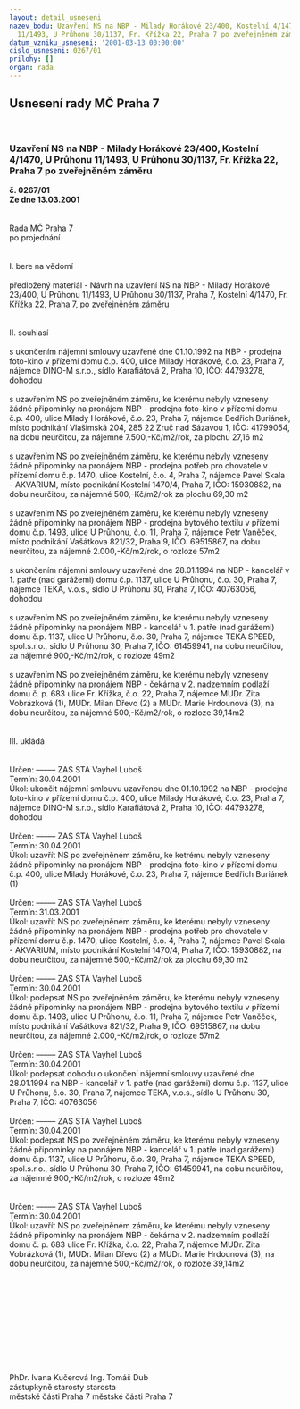 ```yaml
---
layout: detail_usneseni
nazev_bodu: Uzavření NS na NBP - Milady Horákové 23/400, Kostelní 4/1470, U Průhonu
  11/1493, U Průhonu 30/1137, Fr. Křížka 22, Praha 7 po zveřejněném záměru
datum_vzniku_usneseni: '2001-03-13 00:00:00'
cislo_usneseni: 0267/01
prilohy: []
organ: rada
---
```

<div id="ucUsn_pList" class="usn">
	<span><h2>Usnesení rady MČ Praha 7 </h2>
<br></span><div class="standBody">
<span><h3>Uzavření NS na NBP - Milady Horákové 23/400, Kostelní 4/1470, U Průhonu 11/1493, U Průhonu 30/1137, Fr. Křížka 22, Praha 7 po zveřejněném záměru</h3></span><div class="center">
		<strong>č. 0267/01</strong><br>
	</div>
<div class="center">
		<strong>Ze dne 13.03.2001</strong><br><br>
	</div>
<br>Rada MČ Praha 7<br>po projednání<br><br><br>I.	bere na vědomí<br><br> předložený materiál - Návrh na uzavření NS na NBP - Milady Horákové 23/400, U Průhonu 11/1493, U Průhonu 30/1137, Praha 7,  Kostelní 4/1470, Fr. Křížka 22, Praha 7, po zveřejněném záměru<br><br><br>II.	souhlasí <br><br>s ukončením nájemní smlouvy uzavřené dne 01.10.1992 na NBP - prodejna foto-kino v přízemí domu č.p. 400, ulice Milady Horákové, č.o. 23, Praha 7, nájemce DINO-M s.r.o., sídlo Karafiátová 2, Praha 10, IČO: 44793278, dohodou<br><br>s uzavřením NS po zveřejněném záměru, ke kterému nebyly vzneseny žádné připomínky na pronájem NBP - prodejna foto-kino v přízemí domu č.p. 400, ulice Milady Horákové, č.o. 23, Praha 7, nájemce Bedřich Buriánek, místo podnikání Vlašimská 204, 285 22 Zruč nad Sázavou 1, IČO: 41799054, na dobu neurčitou, za nájemné 7.500,-Kč/m2/rok, za plochu 27,16 m2 <br><br>s uzavřením NS po zveřejněném záměru, ke kterému nebyly vzneseny žádné připomínky na pronájem NBP - prodejna potřeb pro chovatele v přízemí domu č.p. 1470, ulice Kostelní, č.o. 4, Praha 7, nájemce Pavel Skala -  AKVARIUM, místo podnikání Kostelní 1470/4, Praha 7, IČO: 15930882, na dobu neurčitou, za nájemné 500,-Kč/m2/rok za plochu 69,30 m2<br><br>s uzavřením NS po zveřejněném záměru, ke kterému nebyly vzneseny žádné připomínky na pronájem NBP - prodejna bytového textilu v přízemí domu č.p. 1493, ulice U Průhonu, č.o. 11, Praha 7, nájemce Petr Vaněček, místo podnikání Vašátkova 821/32, Praha 9, IČO: 69515867, na dobu neurčitou, za nájemné 2.000,-Kč/m2/rok, o rozloze 57m2<br><br>s ukončením nájemní smlouvy uzavřené dne 28.01.1994 na NBP - kancelář v 1. patře (nad garážemi) domu č.p. 1137, ulice U Průhonu, č.o. 30, Praha 7, nájemce TEKA, v.o.s., sídlo U Průhonu 30, Praha 7, IČO: 40763056, dohodou<br><br>s uzavřením NS po zveřejněném záměru, ke kterému nebyly vzneseny žádné připomínky na pronájem NBP - kancelář  v  1. patře (nad garážemi) domu č.p. 1137, ulice U Průhonu, č.o. 30, Praha 7, nájemce TEKA SPEED, spol.s.r.o., sídlo U Průhonu 30, Praha 7, IČO: 61459941, na dobu neurčitou, za nájemné 900,-Kč/m2/rok, o rozloze 49m2<br><br>s uzavřením NS po zveřejněném záměru, ke kterému nebyly vzneseny žádné připomínky na pronájem NBP - čekárna v 2. nadzemním podlaží domu č. p. 683 ulice Fr. Křížka, č.o. 22, Praha 7, nájemce MUDr. Zita Vobrázková (1), MUDr. Milan Dřevo (2) a MUDr. Marie Hrdounová (3),  na dobu neurčitou, za nájemné 500,-Kč/m2/rok, o rozloze 39,14m2<br><br><br>III.	ukládá <br><br><br> Určen:	–––––	ZAS STA Vayhel Luboš<br>Termín: 30.04.2001<br>Úkol:	ukončit nájemní smlouvu uzavřenou dne 01.10.1992 na NBP - prodejna foto-kino v přízemí domu č.p. 400, ulice Milady Horákové, č.o. 23, Praha 7, nájemce DINO-M s.r.o., sídlo Karafiátová 2, Praha 10, IČO: 44793278, dohodou<br> <br> Určen:	–––––	ZAS STA Vayhel Luboš<br>Termín: 30.04.2001<br>Úkol:	uzavřít NS po zveřejněném záměru, ke ketrému nebyly vzneseny žádné připomínky na pronájem NBP - prodejna foto-kino v přízemí domu č.p. 400, ulice Milady Horákové, č.o. 23, Praha 7, nájemce Bedřich Buriánek (1)<br> <br> Určen:	–––––	ZAS STA Vayhel Luboš<br>Termín: 31.03.2001<br>Úkol:	uzavřít NS po zveřejněném záměru, ke kterému nebyly vzneseny žádné připomínky na pronájem NBP - prodejna potřeb pro chovatele v přízemí domu č.p. 1470, ulice Kostelní, č.o. 4, Praha 7, nájemce Pavel Skala -  AKVARIUM, místo podnikání Kostelní 1470/4, Praha 7, IČO: 15930882, na dobu neurčitou, za nájemné 500,-Kč/m2/rok za plochu 69,30 m2<br> <br> Určen:	–––––	ZAS STA Vayhel Luboš<br>Termín: 30.04.2001<br>Úkol:	podepsat NS po zveřejněném záměru, ke kterému nebyly vzneseny žádné připomínky na pronájem NBP - prodejna bytového textilu v přízemí domu č.p. 1493, ulice U Průhonu, č.o. 11, Praha 7, nájemce Petr Vaněček, místo podnikání Vašátkova 821/32, Praha 9, IČO: 69515867, na dobu neurčitou, za nájemné 2.000,-Kč/m2/rok, o rozloze 57m2<br> <br> Určen:	–––––	ZAS STA Vayhel Luboš<br>Termín: 30.04.2001<br>Úkol:	podepsat dohodu o ukončení nájemní smlouvy uzavřené dne 28.01.1994 na NBP - kancelář v 1. patře (nad garážemi) domu č.p. 1137, ulice U Průhonu, č.o. 30, Praha 7, nájemce TEKA, v.o.s., sídlo U Průhonu 30, Praha 7, IČO: 40763056<br> <br> Určen:	–––––	ZAS STA Vayhel Luboš<br>Termín: 30.04.2001<br>Úkol:	podepsat NS po zveřejněném záměru, ke kterému nebyly vzneseny žádné připomínky na pronájem NBP - kancelář  v  1. patře (nad garážemi) domu č.p. 1137, ulice U Průhonu, č.o. 30, Praha 7, nájemce TEKA SPEED, spol.s.r.o., sídlo U Průhonu 30, Praha 7, IČO: 61459941, na dobu neurčitou, za nájemné 900,-Kč/m2/rok, o rozloze 49m2<br> <br> <br> Určen:	–––––	ZAS STA Vayhel Luboš<br>Termín: 30.04.2001<br>Úkol:	uzavřít NS po zveřejněném záměru, ke kterému nebyly vzneseny žádné připomínky na pronájem NBP - čekárna v 2. nadzemním podlaží domu č. p. 683 ulice Fr. Křížka, č.o. 22, Praha 7, nájemce MUDr. Zita Vobrázková (1), MUDr. Milan Dřevo (2) a MUDr. Marie Hrdounová (3),  na dobu neurčitou, za nájemné 500,-Kč/m2/rok, o rozloze 39,14m2<br> <br> <br><br><br><br><br><br><br><br><br><br>	PhDr. Ivana Kučerová						Ing. Tomáš Dub<br>	  zástupkyně starosty 						      starosta <br>	 městské části Praha 7					        městské části Praha 7<br>
</div>
</div>